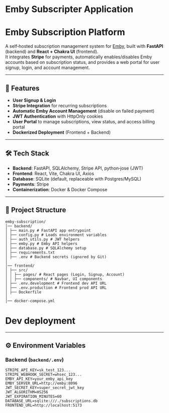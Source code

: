 # Emby Subscripter Application
# **Emby Subscription Platform**  

A self‑hosted subscription management system for [Emby](https://emby.media/), built with **FastAPI** (backend) and **React + Chakra UI** (frontend).  
It integrates **Stripe** for payments, automatically enables/disables Emby accounts based on subscription status, and provides a web portal for user signup, login, and account management.  

---

## **🚀 Features**
- **User Signup & Login**  
- **Stripe Integration** for recurring subscriptions  
- **Automatic Emby Account Management** (disable on failed payment)  
- **JWT Authentication** with HttpOnly cookies  
- **User Portal** to manage subscriptions, view status, and access billing portal  
- **Dockerized Deployment** (Frontend + Backend)

---

## **🛠 Tech Stack**
- **Backend**: FastAPI, SQLAlchemy, Stripe API, python‑jose (JWT)  
- **Frontend**: React, Vite, Chakra UI, Axios  
- **Database**: SQLite (default, replaceable with Postgres/MySQL)  
- **Payments**: Stripe  
- **Containerization**: Docker & Docker Compose  

---

## **📂 Project Structure**
``` 
emby-subscription/
│── backend/
│ ├── main.py # FastAPI app entrypoint
│ ├── config.py # Loads environment variables
│ ├── auth_utils.py # JWT helpers
│ ├── emby.py # Emby API helpers
│ ├── database.py # SQLAlchemy setup
│ ├── requirements.txt
│ ├── .env # Backend secrets (ignored by Git)
│
│── frontend/
│ ├── src/
│ │ ├── pages/ # React pages (Login, Signup, Account)
│ │ ├── components/ # Navbar, UI components
│ ├── .env.development # Frontend dev API URL
│ ├── .env.production # Frontend prod API URL
│ ├── Dockerfile
│
│── docker-compose.yml 
```

# Dev deployment

---

## **⚙️ Environment Variables**

### **Backend (`backend/.env`)**
```env
STRIPE_API_KEY=sk_test_123...
STRIPE_WEBHOOK_SECRET=whsec_123...
EMBY_API_KEY=your_emby_api_key
EMBY_SERVER_URL=http://emby:8096
JWT_SECRET_KEY=super_secret_jwt_key
JWT_ALGORITHM=HS256
JWT_EXPIRATION_MINUTES=60
DATABASE_URL=sqlite:///./subscriptions.db
FRONTEND_URL=http://localhost:5173
